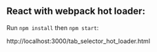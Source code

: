 <!-- 会监听3000端口下所有文件的改动 -->
## React with webpack hot loader:
Run `npm install` then `npm start`:

http://localhost:3000/tab_selector_hot_loader.html


